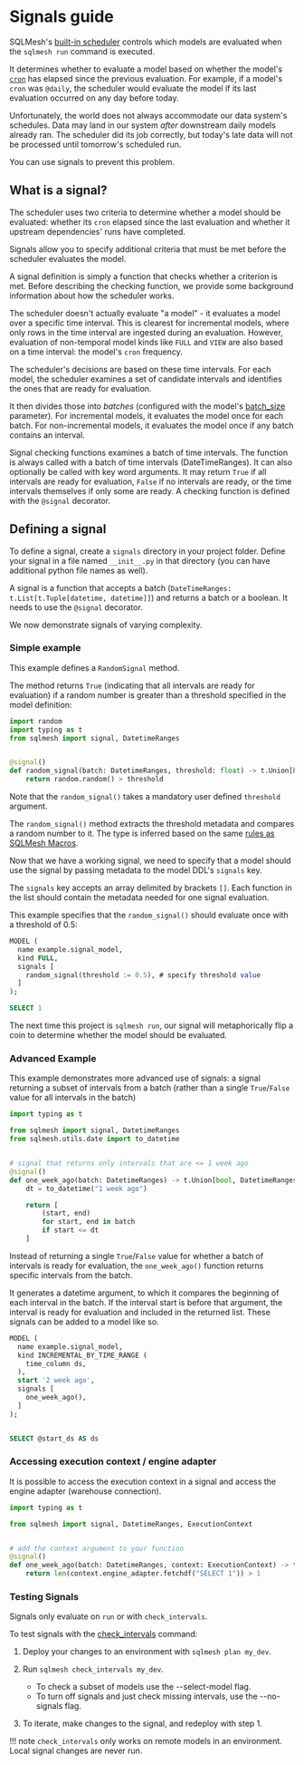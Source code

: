 # Signals guide

SQLMesh's [built-in scheduler](./scheduling.md#built-in-scheduler) controls which models are evaluated when the `sqlmesh run` command is executed.

It determines whether to evaluate a model based on whether the model's [`cron`](../concepts/models/overview.md#cron) has elapsed since the previous evaluation. For example, if a model's `cron` was `@daily`, the scheduler would evaluate the model if its last evaluation occurred on any day before today.

Unfortunately, the world does not always accommodate our data system's schedules. Data may land in our system _after_ downstream daily models already ran. The scheduler did its job correctly, but today's late data will not be processed until tomorrow's scheduled run.

You can use signals to prevent this problem.

## What is a signal?

The scheduler uses two criteria to determine whether a model should be evaluated: whether its `cron` elapsed since the last evaluation and whether it upstream dependencies' runs have completed.

Signals allow you to specify additional criteria that must be met before the scheduler evaluates the model.

A signal definition is simply a function that checks whether a criterion is met. Before describing the checking function, we provide some background information about how the scheduler works.

The scheduler doesn't actually evaluate "a model" - it evaluates a model over a specific time interval. This is clearest for incremental models, where only rows in the time interval are ingested during an evaluation. However, evaluation of non-temporal model kinds like `FULL` and `VIEW` are also based on a time interval: the model's `cron` frequency.

The scheduler's decisions are based on these time intervals. For each model, the scheduler examines a set of candidate intervals and identifies the ones that are ready for evaluation.

It then divides those into _batches_ (configured with the model's [batch_size](../concepts/models/overview.md#batch_size) parameter). For incremental models, it evaluates the model once for each batch. For non-incremental models, it evaluates the model once if any batch contains an interval.

Signal checking functions examines a batch of time intervals. The function is always called with a batch of time intervals (DateTimeRanges). It can also optionally be called with key word arguments. It may return `True` if all intervals are ready for evaluation, `False` if no intervals are ready, or the time intervals themselves if only some are ready. A checking function is defined with the `@signal` decorator.

## Defining a signal

To define a signal, create a `signals` directory in your project folder. Define your signal in a file named `__init__.py` in that directory (you can have additional python file names as well).

A signal is a function that accepts a batch (`DateTimeRanges: t.List[t.Tuple[datetime, datetime]]`) and returns a batch or a boolean. It needs to use the `@signal` decorator.

We now demonstrate signals of varying complexity.

### Simple example

This example defines a `RandomSignal` method.

The method returns `True` (indicating that all intervals are ready for evaluation) if a random number is greater than a threshold specified in the model definition:

```python linenums="1"
import random
import typing as t
from sqlmesh import signal, DatetimeRanges


@signal()
def random_signal(batch: DatetimeRanges, threshold: float) -> t.Union[bool, DatetimeRanges]:
    return random.random() > threshold
```

Note that the `random_signal()` takes a mandatory user defined `threshold` argument.

The `random_signal()` method extracts the threshold metadata and compares a random number to it. The type is inferred based on the same [rules as SQLMesh Macros](../concepts/macros/sqlmesh_macros.md#typed-macros).

Now that we have a working signal, we need to specify that a model should use the signal by passing metadata to the model DDL's `signals` key.

The `signals` key accepts an array delimited by brackets `[]`. Each function in the list should contain the metadata needed for one signal evaluation.

This example specifies that the `random_signal()` should evaluate once with a threshold of 0.5:

```sql linenums="1" hl_lines="4-6"
MODEL (
  name example.signal_model,
  kind FULL,
  signals [
    random_signal(threshold := 0.5), # specify threshold value
  ]
);

SELECT 1
```

The next time this project is `sqlmesh run`, our signal will metaphorically flip a coin to determine whether the model should be evaluated.

### Advanced Example

This example demonstrates more advanced use of signals: a signal returning a subset of intervals from a batch (rather than a single `True`/`False` value for all intervals in the batch)

```python
import typing as t

from sqlmesh import signal, DatetimeRanges
from sqlmesh.utils.date import to_datetime


# signal that returns only intervals that are <= 1 week ago
@signal()
def one_week_ago(batch: DatetimeRanges) -> t.Union[bool, DatetimeRanges]:
    dt = to_datetime("1 week ago")

    return [
        (start, end)
        for start, end in batch
        if start <= dt
    ]
```

Instead of returning a single `True`/`False` value for whether a batch of intervals is ready for evaluation, the `one_week_ago()` function returns specific intervals from the batch.

It generates a datetime argument, to which it compares the beginning of each interval in the batch. If the interval start is before that argument, the interval is ready for evaluation and included in the returned list.
These signals can be added to a model like so.

```sql linenums="1" hl_lines="7-10"
MODEL (
  name example.signal_model,
  kind INCREMENTAL_BY_TIME_RANGE (
    time_column ds,
  ),
  start '2 week ago',
  signals [
    one_week_ago(),
  ]
);


SELECT @start_ds AS ds
```

### Accessing execution context / engine adapter
It is possible to access the execution context in a signal and access the engine adapter (warehouse connection).

```python
import typing as t

from sqlmesh import signal, DatetimeRanges, ExecutionContext


# add the context argument to your function
@signal()
def one_week_ago(batch: DatetimeRanges, context: ExecutionContext) -> t.Union[bool, DatetimeRanges]:
    return len(context.engine_adapter.fetchdf("SELECT 1")) > 1
```

### Testing Signals
Signals only evaluate on `run` or with `check_intervals`.

To test signals with the [check_intervals](../reference/cli.md#check_intervals) command:

1. Deploy your changes to an environment with `sqlmesh plan my_dev`.
2. Run `sqlmesh check_intervals my_dev`.

   * To check a subset of models use the --select-model flag.
   * To turn off signals and just check missing intervals, use the --no-signals flag.

3. To iterate, make changes to the signal, and redeploy with step 1.

!!! note
    `check_intervals` only works on remote models in an environment. Local signal changes are never run.
